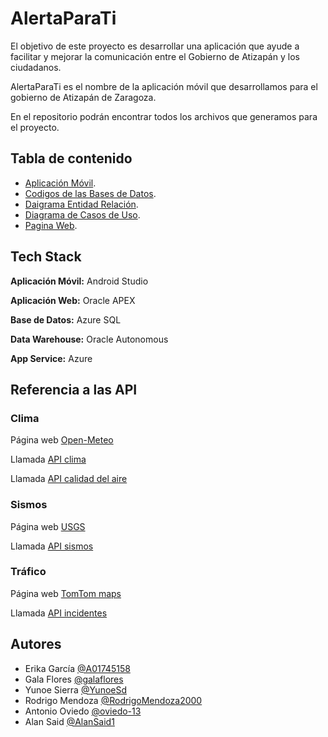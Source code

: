 
# AlertaParaTi

El objetivo de este proyecto es desarrollar una aplicación que ayude a facilitar y mejorar la comunicación entre el Gobierno de Atizapán y los ciudadanos.

AlertaParaTi es el nombre de la aplicación móvil que desarrollamos para el gobierno de Atizapán de Zaragoza. 

En el repositorio podrán encontrar todos los archivos que generamos para el proyecto.



## Tabla de contenido

- [Aplicación Móvil](/AplicaciónMovil).
- [Codigos de las Bases de Datos](/CodigosABasesDeDatos).
- [Daigrama Entidad Relación](/DiagramaEntidadRelaciónAlertaParati.pdf).
- [Diagrama de Casos de Uso](/DiagramaCasosDeUso.png).
- [Pagina Web](/PaginaWeb.txt).

## Tech Stack
**Aplicación Móvil:** Android Studio

**Aplicación Web:** Oracle APEX

**Base de Datos:** Azure SQL

**Data Warehouse:** Oracle Autonomous

**App Service:** Azure


## Referencia a las API 

### Clima
Página web [Open-Meteo](https://open-meteo.com/en)

Llamada [API clima](https://api.open-meteo.com/v1/forecast?latitude=19.56&longitude=-99.18&hourly=temperature_2m,rain)

Llamada [API calidad del aire](https://air-quality-api.open-meteo.com/v1/air-quality?latitude=19.56&longitude=-99.18&hourly=carbon_monoxide,uv_index&timezone=auto)


### Sismos
Página web [USGS](https://earthquake.usgs.gov/fdsnws/event/1/)

Llamada [API sismos](https://earthquake.usgs.gov/fdsnws/event/1/query?format=geojson&starttime=2022-09-01&endtime=2022-10-01&latitude=19.5944359&longitude=-99.2257701&maxradiuskm=1000&minmagnitude=5&orderby=time)

### Tráfico
Página web [TomTom maps](https://developer.tomtom.com/)

Llamada [API incidentes](https://api.tomtom.com/traffic/services/5/incidentDetails?key=Vb6ondp3xGc8STqcndUjrqJcoeKIPMxg&bbox=-99.336542,19.522352,-99.213403,19.613057&fields={incidents{type,geometry{type,coordinates},properties{id,iconCategory,startTime,endTime,from,to}}}&language=en-GB&t=1111&timeValidityFilter=present&categoryFilter=1,2,3,4,6,8,9,11,14)


## Autores

- Erika García [@A01745158](https://github.com/A01745158)
- Gala Flores [@galaflores](https://github.com/galaflores)
- Yunoe Sierra [@YunoeSd](https://github.com/YunoeSd)
- Rodrigo Mendoza [@RodrigoMendoza2000](https://github.com/RodrigoMendoza2000)
- Antonio Oviedo [@oviedo-13](https://github.com/oviedo-13)
- Alan Said [@AlanSaid1](https://github.com/AlanSaid1)



